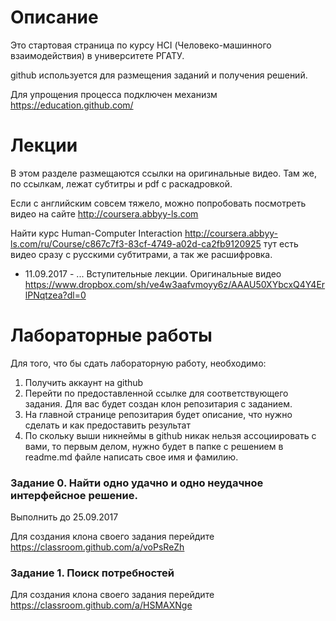 # Описание
Это стартовая страница по курсу HCI (Человеко-машинного взаимодействия) в университете РГАТУ.

github используется для размещения заданий и получения решений.
 
Для упрощения процесса подключен механизм https://education.github.com/

# Лекции
В этом разделе размещаются ссылки на оригинальные видео. Там же, по ссылкам, лежат субтитры и pdf с раскадровкой.

Если с английским совсем тяжело, можно попробовать посмотреть видео на сайте http://coursera.abbyy-ls.com

Найти курс Human-Computer Interaction http://coursera.abbyy-ls.com/ru/Course/c867c7f3-83cf-4749-a02d-ca2fb9120925
тут есть видео сразу с русскими субтитрами, а так же расшифровка.

- 11.09.2017 - ... Вступительные лекции. Оригинальные видео https://www.dropbox.com/sh/ve4w3aafvmoyy6z/AAAU50XYbcxQ4Y4ErlPNqtzea?dl=0
# Лабораторные работы

Для того, что бы сдать лабораторную работу, необходимо:
1. Получить аккаунт на github
2. Перейти по предоставленной ссылке для соответствующего задания. Для вас будет создан клон репозитария с заданием.
3. На главной странице репозитария будет описание, что нужно сделать и как предоставить результат
4. По скольку выши никнеймы в github никак нельзя ассоциировать с вами, 
то первым делом, нужно будет в папке с решением в readme.md файле написать свое имя и фамилию.

### Задание 0. Найти одно удачно и одно неудачное интерфейсное решение.

Выполнить до 25.09.2017 

Для создания клона своего задания перейдите https://classroom.github.com/a/voPsReZh

### Задание 1. Поиск потребностей

Для создания клона своего задания перейдите https://classroom.github.com/a/HSMAXNge
